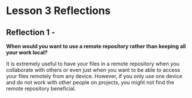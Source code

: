 # Lesson 3 Reflections

## Reflection 1 - 

**When would you want to use a remote repository rather than keeping all your work local?**

It is extremely useful to have your files in a remote repository when you collaborate with others
or even just when you want to be able to access your files remotely from any device. However, if you only
use one device and do not work with other people on projects, you might not find the remote repository 
beneficial.
